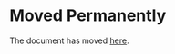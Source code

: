 Moved Permanently
=================

The document has moved
[here](http://www.nouvelobs.com/societe/20170307.AFP8856/femmes-et-musulmanes-des-cumulardes-de-l-exclusion-prennent-la-parole.html).

